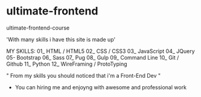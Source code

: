 # ultimate-frontend
ultimate-frontend-course

'With many skills i have this site is made up'

MY SKILLS:
    01_ HTML / HTML5
    02_ CSS / CSS3
    03_ JavaScript
    04_ JQuery
    05- Bootstrap
    06_ Sass
    07_ Pug
    08_ Gulp
    09_ Command Line
    10_ Git / Github
    11_ Python
    12_ WireFraming / ProtoTyping

" From my skills you should noticed that i'm a Front-End Dev "

* You can hiring me and enjoyng with awesome and professional work